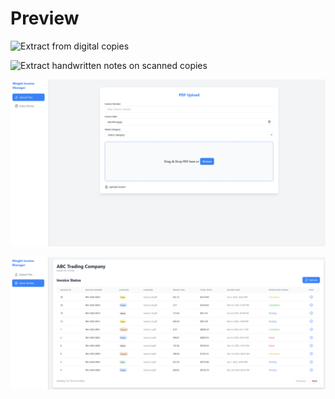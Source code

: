 # Preview

![Extract from digital copies](https://github.com/user-attachments/assets/b7423621-88a8-49a2-aac8-2d39b0a13d63)

![Extract handwritten notes on scanned copies](https://github.com/user-attachments/assets/da86c450-802b-470a-a7d9-2ff1e667bcd3)

![Upload PDF Feature](Upload.png)

![Upload Status Review Feature](Review.png)
